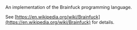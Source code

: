 An implementation of the Brainfuck programming language.

See [https://en.wikipedia.org/wiki/Brainfuck](https://en.wikipedia.org/wiki/Brainfuck) for details.
